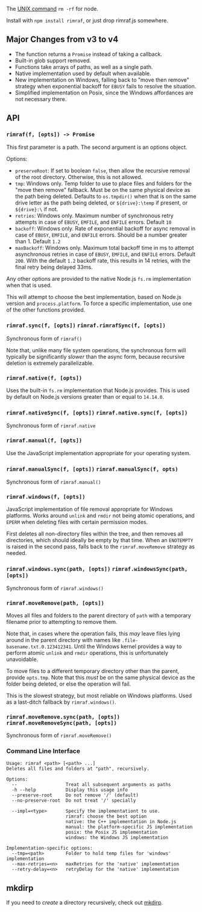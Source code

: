 The [UNIX command](<http://en.wikipedia.org/wiki/Rm_(Unix)>) `rm -rf` for node.

Install with `npm install rimraf`, or just drop rimraf.js somewhere.

## Major Changes from v3 to v4

- The function returns a `Promise` instead of taking a callback.
- Built-in glob support removed.
- Functions take arrays of paths, as well as a single path.
- Native implementation used by default when available.
- New implementation on Windows, falling back to "move then
  remove" strategy when exponential backoff for `EBUSY` fails to
  resolve the situation.
- Simplified implementation on Posix, since the Windows affordances are not
  necessary there.

## API

### `rimraf(f, [opts]) -> Promise`

This first parameter is a path. The second argument is an options object.

Options:

- `preserveRoot`: If set to boolean `false`, then allow the
  recursive removal of the root directory. Otherwise, this is
  not allowed.
- `tmp`: Windows only. Temp folder to use to place files and
  folders for the "move then remove" fallback. Must be on the
  same physical device as the path being deleted. Defaults to
  `os.tmpdir()` when that is on the same drive letter as the path
  being deleted, or `${drive}:\temp` if present, or `${drive}:\`
  if not.
- `retries`: Windows only. Maximum number of synchronous retry
  attempts in case of `EBUSY`, `EMFILE`, and `ENFILE` errors.
  Default `10`
- `backoff`: Windows only. Rate of exponential backoff for async
  removal in case of `EBUSY`, `EMFILE`, and `ENFILE` errors.
  Should be a number greater than 1. Default `1.2`
- `maxBackoff`: Windows only. Maximum total backoff time in ms to
  attempt asynchronous retries in case of `EBUSY`, `EMFILE`, and
  `ENFILE` errors. Default `200`. With the default `1.2` backoff
  rate, this results in 14 retries, with the final retry being
  delayed 33ms.

Any other options are provided to the native Node.js `fs.rm` implementation
when that is used.

This will attempt to choose the best implementation, based on Node.js
version and `process.platform`. To force a specific implementation, use
one of the other functions provided.

### `rimraf.sync(f, [opts])` `rimraf.rimrafSync(f, [opts])`

Synchronous form of `rimraf()`

Note that, unlike many file system operations, the synchronous form will
typically be significantly _slower_ than the async form, because recursive
deletion is extremely parallelizable.

### `rimraf.native(f, [opts])`

Uses the built-in `fs.rm` implementation that Node.js provides. This is
used by default on Node.js versions greater than or equal to `14.14.0`.

### `rimraf.nativeSync(f, [opts])` `rimraf.native.sync(f, [opts])`

Synchronous form of `rimraf.native`

### `rimraf.manual(f, [opts])`

Use the JavaScript implementation appropriate for your operating system.

### `rimraf.manualSync(f, [opts])` `rimraf.manualSync(f, opts)`

Synchronous form of `rimraf.manual()`

### `rimraf.windows(f, [opts])`

JavaScript implementation of file removal appropriate for Windows
platforms. Works around `unlink` and `rmdir` not being atomic
operations, and `EPERM` when deleting files with certain
permission modes.

First deletes all non-directory files within the tree, and then
removes all directories, which should ideally be empty by that
time. When an `ENOTEMPTY` is raised in the second pass, falls
back to the `rimraf.moveRemove` strategy as needed.

### `rimraf.windows.sync(path, [opts])` `rimraf.windowsSync(path, [opts])`

Synchronous form of `rimraf.windows()`

### `rimraf.moveRemove(path, [opts])`

Moves all files and folders to the parent directory of `path`
with a temporary filename prior to attempting to remove them.

Note that, in cases where the operation fails, this _may_ leave
files lying around in the parent directory with names like
`.file-basename.txt.0.123412341`. Until the Windows kernel
provides a way to perform atomic `unlink` and `rmdir` operations,
this is unfortunately unavoidable.

To move files to a different temporary directory other than the
parent, provide `opts.tmp`. Note that this _must_ be on the same
physical device as the folder being deleted, or else the
operation will fail.

This is the slowest strategy, but most reliable on Windows
platforms. Used as a last-ditch fallback by `rimraf.windows()`.

### `rimraf.moveRemove.sync(path, [opts])` `rimraf.moveRemoveSync(path, [opts])`

Synchronous form of `rimraf.moveRemove()`

### Command Line Interface

```
Usage: rimraf <path> [<path> ...]
Deletes all files and folders at "path", recursively.

Options:
  --                  Treat all subsequent arguments as paths
  -h --help           Display this usage info
  --preserve-root     Do not remove '/' (default)
  --no-preserve-root  Do not treat '/' specially

  --impl=<type>       Specify the implementationt to use.
                      rimraf: choose the best option
                      native: the C++ implementation in Node.js
                      manual: the platform-specific JS implementation
                      posix: the Posix JS implementation
                      windows: the Windows JS implementation

Implementation-specific options:
  --tmp=<path>        Folder to hold temp files for 'windows' implementation
  --max-retries=<n>   maxRetries for the 'native' implementation
  --retry-delay=<n>   retryDelay for the 'native' implementation
```

## mkdirp

If you need to _create_ a directory recursively, check out
[mkdirp](https://github.com/isaacs/node-mkdirp).
